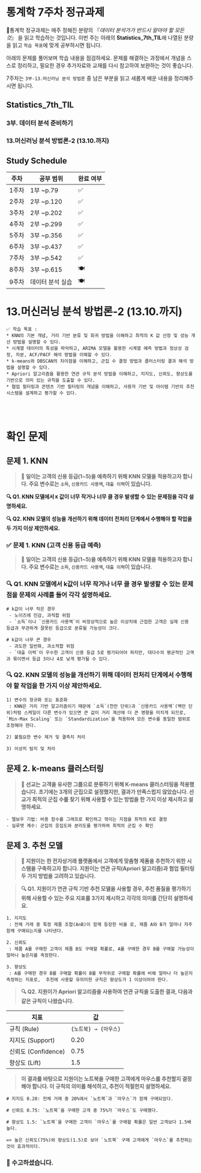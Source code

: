# 통계학 7주차 정규과제

📌통계학 정규과제는 매주 정해진 분량의 『*데이터 분석가가 반드시 알아야 할 모든 것*』 을 읽고 학습하는 것입니다. 이번 주는 아래의 **Statistics_7th_TIL**에 나열된 분량을 읽고 `학습 목표`에 맞게 공부하시면 됩니다.

아래의 문제를 풀어보며 학습 내용을 점검하세요. 문제를 해결하는 과정에서 개념을 스스로 정리하고, 필요한 경우 추가자료와 교재를 다시 참고하여 보완하는 것이 좋습니다.

7주차는 `3부-13.머신러닝 분석 방법론` 중 남은 부분을 읽고 새롭게 배운 내용을 정리해주시면 됩니다.


## Statistics_7th_TIL

### 3부. 데이터 분석 준비하기
### 13.머신러닝 분석 방법론-2 (13.10.까지)



## Study Schedule

|주차 | 공부 범위     | 완료 여부 |
|----|--------------|----------|
|1주차| 1부 ~p.79    | ✅      |
|2주차| 2부 ~p.120   | ✅      | 
|3주차| 2부 ~p.202   | ✅      | 
|4주차| 2부 ~p.299   | ✅      | 
|5주차| 3부 ~p.356   | ✅      | 
|6주차| 3부 ~p.437   | ✅      | 
|7주차| 3부 ~p.542   | ✅      | 
|8주차| 3부 ~p.615   | 🍽️      | 
|9주차|데이터 분석 실습| 🍽️      |

<!-- 여기까진 그대로 둬 주세요-->

# 13.머신러닝 분석 방법론-2 (13.10.까지)

```
✅ 학습 목표 :
* KNN의 기본 개념, 거리 기반 분류 및 회귀 방법을 이해하고 최적의 K 값 선정 및 성능 개선 방법을 설명할 수 있다.
* 시계열 데이터의 특성을 파악하고, ARIMA 모델을 활용한 시계열 예측 방법과 정상성 검정, 차분, ACF/PACF 해석 방법을 이해할 수 있다.
* k-means와 DBSCAN의 차이점을 이해하고, 군집 수 결정 방법과 클러스터링 결과 해석 방법을 설명할 수 있다.
* Apriori 알고리즘을 활용한 연관 규칙 분석 방법을 이해하고, 지지도, 신뢰도, 향상도를 기반으로 의미 있는 규칙을 도출할 수 있다.
* 협업 필터링과 콘텐츠 기반 필터링의 개념을 이해하고, 사용자 기반 및 아이템 기반의 추천 시스템을 설계하고 평가할 수 있다.
```

<!-- 새롭게 배운 내용을 자유롭게 정리해주세요.-->



<br>
<br>

# 확인 문제

## **문제 1. KNN**

> **🧚 일이는 고객의 신용 등급(1~5)을 예측하기 위해 KNN 모델을 적용하고자 합니다. 주요 변수로는 `소득`, `신용카드 사용액`, `대출 이력`이 있습니다.**

**🔍 Q1. KNN 모델에서 `K` 값이 너무 작거나 너무 클 경우 발생할 수 있는 문제점을 각각 설명하세요.**  

**🔍 Q2. KNN 모델의 성능을 개선하기 위해 데이터 전처리 단계에서 수행해야 할 작업을 두 가지 이상 제안하세요.**  

### ✅ **문제 1. KNN (고객 신용 등급 예측)**

> **🧚 일이는 고객의 신용 등급(1~5)을 예측하기 위해 KNN 모델을 적용하고자 합니다. 주요 변수로는 `소득`, `신용카드 사용액`, `대출 이력`이 있습니다.**

### **🔍 Q1. KNN 모델에서 k값이 너무 작거나 너무 클 경우 발생할 수 있는 문제점을 문제의 사례를 들어 각각 설명하세요.**

```
# k값이 너무 작은 경우
 - 노이즈에 민감, 과적합 위험
 - `소득`이나 `신용카드 사용액`이 비정상적으로 높은 이상치에 근접한 고객은 실제 신용 등급과 무관하게 잘못된 등급으로 분류될 가능성이 크다.

# k값이 너무 큰 경우
 - 과도한 일반화, 과소적합 위험
 - `대출 이력`이 우수한 고객이 신용 등급 5로 평가되어야 하지만, 대다수의 평균적인 고객과 묶이면서 등급 3이나 4로 낮게 평가될 수 있다.
```

### **🔍 Q2. KNN 모델의 성능을 개선하기 위해 데이터 전처리 단계에서 수행해야 할 작업을 한 가지 이상 제안하세요.**  

```
1) 변수의 정규화 또는 표준화
 : KNN은 거리 기반 알고리즘이기 때문에 `소득`(천만 단위)과 `신용카드 사용액`(백만 단위)처럼 스케일이 다른 변수가 있으면 큰 값이 거리 계산에 더 큰 영향을 미치게 되므로, `Min-Max Scaling` 또는 `Standardization`을 적용하여 모든 변수를 동일한 범위로 조정해야 한다.

2) 불필요한 변수 제거 및 결측치 처리

3) 이상치 탐지 및 처리
```

## **문제 2. k-means 클러스터링**

> **🧚 선교는 고객을 유사한 그룹으로 분류하기 위해 K-means 클러스터링을 적용했습니다. 초기에는 3개의 군집으로 설정했지만, 결과가 만족스럽지 않았습니다. 선교가 최적의 군집 수를 찾기 위해 사용할 수 있는 방법을 한 가지 이상 제시하고 설명하세요.**

```
- 엘보우 기법: 비용 함수를 그래프로 확인하고 꺾이는 지점을 최적의 K로 결정  
- 실루엣 계수: 군집의 응집도와 분리도를 평가하여 최적의 군집 수 확인 
```


## **문제 3. 추천 모델**

> **🧚 지원이는 한 전자상거래 플랫폼에서 고객에게 맞춤형 제품을 추천하기 위한 시스템을 구축하고자 합니다. 지원이는 연관 규칙(Apriori 알고리즘)과 협업 필터링 두 가지 방법을 고려하고 있습니다.**

> **🔍 Q1. 지원이가 연관 규칙 기반 추천 모델을 사용할 경우, 추천 품질을 평가하기 위해 사용할 수 있는 주요 지표를 3가지 제시하고 각각의 의미를 간단히 설명하세요.**

```
1. 지지도
 : 전체 거래 중 특정 제품 조합(A∩B)이 함께 등장한 비율 로, 제품 A와 B가 얼마나 자주 함께 구매되는지를 나타낸다.  

2. 신뢰도
 : 제품 A를 구매한 고객이 제품 B도 구매할 확률로, A를 구매한 경우 B를 구매할 가능성이 얼마나 높은지를 측정한다.  

3. 향상도
 : A를 구매한 경우 B를 구매할 확률이 B를 무작위로 구매할 확률에 비해 얼마나 더 높은지 측정하는 지표로,  추천에 사용할 유의미한 규칙은 향상도가 1 이상이어야 한다.
```

> **🔍 Q2. 지원이가 Apriori 알고리즘을 사용하여 연관 규칙을 도출한 결과, 다음과 같은 규칙이 나왔습니다.** 

| **지표**        | **값**  |
|-----------------|---------|
| 규칙 (Rule)     | `{노트북} → {마우스}` |
| 지지도 (Support) | 0.20    |
| 신뢰도 (Confidence) | 0.75    |
| 향상도 (Lift)   | 1.5     |

> **이 결과를 바탕으로 지원이는 노트북을 구매한 고객에게 마우스를 추천할지 결정해야 합니다. 이 규칙의 의미를 해석하고, 추천이 적절한지 설명하세요.**

```
# 지지도 0.20: 전체 거래 중 20%에서 `노트북`과 `마우스`가 함께 구매되었다.

# 신뢰도 0.75: `노트북`을 구매한 고객 중 75%가 `마우스`도 구매했다.

# 향상도 1.5: `노트북`을 구매한 고객이 `마우스`를 구매할 확률은 일반 고객보다 1.5배 높다.

=> 높은 신뢰도(75%)와 향상도(1.5)로 보아 `노트북` 구매 고객에게 `마우스`를 추천하는 것이 효과적이다.
```

### 🎉 수고하셨습니다.